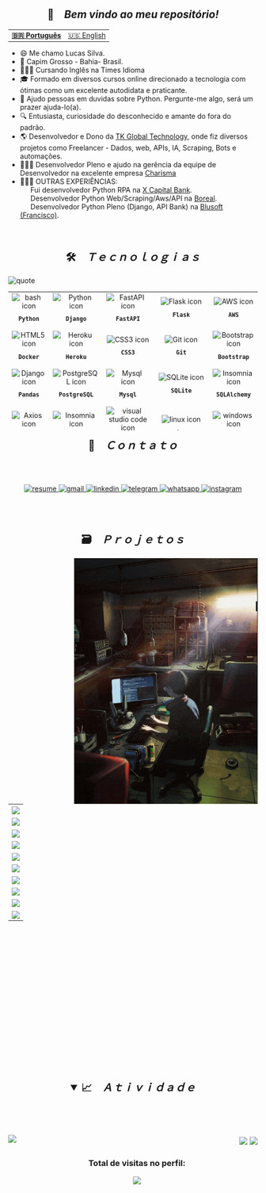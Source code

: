 
<h2 align="center">📇 &ensp; <i>Bem vindo ao meu repositório!</i></h2>
<!-- <img align="right" src="./analysis.gif" width="370px" alt="anime chilling"> -->
<table align="center">
  <tr>
    <td>
      <b>
        <a href="README.md">🇧🇷 Português</a>
      </b>
    </td>
    <td>
      <a href="readme-en.md">🇺🇸 English</a>
    </td>
  </tr>
</table>

<ul align="left">
    <li>😄 Me chamo Lucas Silva.</li>
    <li>📌 Capim Grosso - Bahia- Brasil.</li>
    <li>👨🏽‍🎓 Cursando Inglês na Times Idioma</li>
    <li>🎓 Formado em diversos cursos online direcionado a tecnologia com ótimas como um excelente autodidata e praticante.</li>
    <li>💬 Ajudo pessoas em duvidas sobre Python. Pergunte-me algo, será um prazer ajuda-lo(a).</li>
    <li>🔍 Entusiasta, curiosidade do desconhecido e amante do fora do padrão.</li>
    <li>🌎 Desenvolvedor e Dono da <a href="https://www.linkedin.com/company/tk-global-technology/" target="_blank">TK Global Technology</a>, onde fiz diversos projetos como Freelancer - Dados, web, APIs, IA, Scraping, Bots e automações.</li>
   <li>👨🏽‍🏫 Desenvolvedor Pleno e ajudo na gerência da equipe de Desenvolvedor na excelente empresa <a href="https://www.linkedin.com/company/charisma-business-intelligence/mycompany" target="_blank">Charisma</a> </li>
    <li>👨🏽‍💻 OUTRAS EXPERIÊNCIAS: <br>
      &ensp;&ensp;&ensp;Fui desenvolvedor Python RPA na <a href="https://xcapitalbank.com.br/" target="_blank">X Capital Bank</a>.<br> 
      &ensp;&ensp;&ensp;Desenvolvedor Python Web/Scraping/Aws/API na <a href="https://www.linkedin.com/company/boreal-web30/" target="_blank">Boreal</a>.<br>
      &ensp;&ensp;&ensp;Desenvolvedor Python Pleno (Django, API Bank) na <a href="https://www.linkedin.com/in/fandrefh/" target="_blank">Blusoft (Francisco)</a>.
  </li>
</ul>
<br>

<h2 align="center">🛠️ &ensp; <i>Ｔｅｃｎｏｌｏｇｉａｓ</i></h2>
<img align="left" width="280px" alt="quote" src="https://quotes-github-readme.vercel.app/api?type=vertical&theme=tokyonight"/>
<table align="right" height="280px">
  <tr>
    <td align="center">
      <img src="https://skillicons.dev/icons?i=python" width="65px" alt="bash icon"/><br>
      <sub>
        <b>
          <pre>Python</pre>
        </b>
      </sub>
    </td>
    <td align="center">
      <img src="https://skillicons.dev/icons?i=django" width="65px" alt="Python icon"/><br>
      <sub>
        <b>
          <pre>Django</pre>
        </b>
      </sub>
    </td>
     <td align="center">
      <img src="https://skillicons.dev/icons?i=fastapi" width="60px" alt="FastAPI icon"/><br>
      <sub>
        <b>
          <pre>FastAPI</pre>
        </b>
      </sub>
    </td>
    <td align="center">
      <img src="https://skillicons.dev/icons?i=flask" width="65px" alt="Flask icon"/><br>
      <sub>
        <b>
          <pre>Flask</pre>
        </b>
      </sub>
    </td>
    <td align="center">
      <img src="https://skillicons.dev/icons?i=aws" width="65px" alt="AWS icon"/><br>
      <sub>
        <b>
          <pre>AWS</pre>
        </b>
      </sub>
    </td>
  </tr>
  <tr>
     <td align="center">
      <img src="https://skillicons.dev/icons?i=docker" width="65px" alt="HTML5 icon"/><br>
      <sub>
        <b>
          <pre>Docker</pre>
        </b>
      </sub>
    </td>
    <td align="center">
      <img src="https://skillicons.dev/icons?i=heroku" width="65px" alt="Heroku icon"/><br>
      <sub>
        <b>
          <pre>Heroku</pre>
        </b>
      </sub>
    </td>
    <td align="center">
      <img src="https://skillicons.dev/icons?i=css" width="65px" alt="CSS3 icon"/><br>
      <sub>
        <b>
          <pre>&ensp;CSS3&ensp;</pre>
        </b>
      </sub>
    </td>
    <td align="center" width="100px;">
      <img src="https://skillicons.dev/icons?i=git" width="65px" alt="Git icon"/><br>
      <sub>
        <b>
          <pre>&emsp;Git&emsp;</pre>
        </b>
      </sub>
    </td>
    <td align="center">
      <img src="https://skillicons.dev/icons?i=bootstrap" width="65px" alt="Bootstrap icon"/><br>
      <sub>
        <b>
          <pre>Bootstrap</pre>
        </b>
      </sub>
    </td>
  </tr>
  <tr>
  <td align="center">
      <img src="https://cdn.jsdelivr.net/gh/devicons/devicon/icons/pandas/pandas-original.svg" width="65px" alt="Django icon"/><br>
      <sub>
        <b>
          <pre>Pandas</pre>
        </b>
      </sub>
    </td>
    <td align="center">
      <img src="https://skillicons.dev/icons?i=postgresql" width="65px" alt="PostgreSQL icon"/><br>
      <sub>
        <b>
          <pre>PostgreSQL</pre>
        </b>
      </sub>
    </td>
    <td align="center">
      <img src="https://skillicons.dev/icons?i=mysql" width="65px" alt="Mysql icon"/><br>
      <sub>
        <b>
          <pre>Mysql</pre>
        </b>
      </sub>
    </td>
    <td align="center">
      <img src="https://skillicons.dev/icons?i=sqlite" width="65px" alt="SQLite icon"/><br>
      <sub>
        <b>
          <pre>SQLite</pre>
        </b>
      </sub>
    </td>
    <td align="center">
      <img src="https://cdn.jsdelivr.net/gh/devicons/devicon/icons/sqlalchemy/sqlalchemy-original.svg" width="65px" alt="Insomnia icon"/><br>
      <sub>
        <b>
          <pre>SQLAlchemy</pre>
        </b>
      </sub>
    </td>
  </tr>
  <tr>
      <td align="center">
      <img src="https://cdn.jsdelivr.net/gh/devicons/devicon/icons/opencv/opencv-original.svg" width="65px" alt="Axios icon"/><br>
      <sub>
        <b>
          <pre>&ensp;OpenCV&ensp;</pre>
        </b>
      </sub>
    </td>
    <td align="center">
      <img src="https://user-images.githubusercontent.com/86276393/177148580-f21f8f32-113c-499c-8c4d-f03412137f82.svg" width="65px" alt="Insomnia icon"/><br>
      <sub>
        <b>
          <pre>Insomnia</pre>
        </b>
      </sub>
    </td>
    <td align="center">
      <img src="https://skillicons.dev/icons?i=vscode" width="65px" alt="visual studio code icon"/><br>
      <sub>
        <b>
          <pre>VSCode</pre>
        </b>
      </sub>
    </td>
    <td align="center">
      <img src="https://skillicons.dev/icons?i=linux" width="65px" alt="linux icon"/><br>
      <sub>
        <b>
          <pre>Linux</pre>
        </b>
      </sub>
    </td>
    <td align="center">
      <img src="https://user-images.githubusercontent.com/86276393/195136732-47fe1df9-2591-445a-bfac-fe540315f2a5.svg" width="65px" alt="windows icon"/><br>
      <sub>
        <b>
          <pre>Windows</pre>
        </b>
      </sub>
    </td>
  </tr>
</table>
<br><br><br><br><br><br><br><br><br><br><br><br><br><br>

<h2 align="center">📩 &ensp; <i>Ｃｏｎｔａｔｏ</i></h2>
<br><br>
<p align="center">
  <a href="https://docs.google.com/document/d/1mfNh_8FhfjjVntkqbCNTAlOUmq5YeiIX/edit?usp=sharing&ouid=101904598122336045067&rtpof=true&sd=true">
    <img src="https://img.shields.io/badge/Currículo-4285F4?style=for-the-badge&amp;logo=read-the-docs&amp;logoColor=white" alt="resume">
  </a>
  <a href="mailto:tekertudo@gmail.com" alt="Gmail" target="_blank">
    <img src="https://img.shields.io/badge/Gmail-D14836?style=for-the-badge&logo=gmail&logoColor=white" alt="gmail">
  </a>
  <a href="https://www.linkedin.com/in/lucastk/" alt="Linkedin" target="_blank">
    <img src="https://img.shields.io/badge/LinkedIn-0077B5?style=for-the-badge&logo=linkedin&logoColor=white" alt="linkedin">
  </a>
  <a href="https://t.me/tkmilionario" alt="Telegram" target="_blank">
    <img src="https://img.shields.io/badge/Telegram-2CA5E0?style=for-the-badge&logo=telegram&logoColor=white" alt="telegram">
  </a>
  <a href="https://wa.me/5574981199190?text=Yo,%20sinta-se%20livre%20para%20entrar%20em%20contato%20comigo." alt="WhatsApp" target="_blank">
    <img src="https://img.shields.io/badge/WhatsApp-25D366?style=for-the-badge&logo=whatsapp&logoColor=white" alt="whatsapp">
  </a>
  <a href="https://www.instagram.com/lucas_mnc/" alt="Instagram" target="_blank">
    <img src="https://img.shields.io/badge/Instagram-E4405F?style=for-the-badge&logo=instagram&logoColor=white" alt="instagram">
  </a>

<br><br>

<h2 align="center">🗃️ &ensp; <i>Ｐｒｏｊｅｔｏｓ</i></h2>
<img align="right" src="./projects-wallpaper.gif" height="496px" alt="projects image">
<table height="495px">
  <tr>
    <td>
    <a href="https://github.com/By-Lucas/RPA-desbloquear-reCaptcha" target="_blank">
      <img align="center" src="https://github-readme-stats.vercel.app/api/pin/?username=By-Lucas&repo=RPA-desbloquear-reCaptcha&theme=tokyonight&hide_border=true">
    </a>
    </td>
  </tr>
    <tr>
    <td>
    <a href="https://github.com/By-Lucas/user-register-API" target="_blank">
      <img align="center" src="https://github-readme-stats.vercel.app/api/pin/?username=By-Lucas&repo=FastApi-seguranca-JWT&theme=tokyonight&hide_border=true">
    </a>
    </td>
  </tr>
  <tr>
    <td>
    <a href="https://github.com/By-Lucas/FastAPI-e-PostgreSQL" target="_blank">
      <img align="center" src="https://github-readme-stats.vercel.app/api/pin/?username=By-Lucas&repo=FastAPI-e-PostgreSQL&theme=tokyonight&hide_border=true">
  </a>
    </td>
  </tr>
  <tr>
    <td>
     <a href="https://github.com/By-Lucas/Inteligencia-artificial-Vaga-de-estacionamento" target="_blank">
      <img align="center" src="https://github-readme-stats.vercel.app/api/pin/?username=By-Lucas&repo=Inteligencia-artificial-Vaga-de-estacionamento&theme=tokyonight&hide_border=true">
    </a>
    </td>
  </tr>
  <tr>
    <td>
    <a href="https://github.com/By-Lucas/LucroRural-Development-Seletivo" target="_blank">
      <img align="center" src="https://github-readme-stats.vercel.app/api/pin/?username=By-Lucas&repo=LucroRural-Development-Seletivo&theme=tokyonight&hide_border=true">
    </a>
    </td>
  </tr>
  <tr>
    <td>
    <a href="https://github.com/By-Lucas/AI-face-recognition-challenge" target="_blank">
      <img align="center" src="https://github-readme-stats.vercel.app/api/pin/?username=By-Lucas&repo=AI-face-recognition-challenge&theme=tokyonight&hide_border=true">
    </a>
    </td>
  </tr>
  <tr>
    <td>
    <a href="https://github.com/By-Lucas/React_and_Django" target="_blank">
      <img align="center" src="https://github-readme-stats.vercel.app/api/pin/?username=By-Lucas&repo=React_and_Django&theme=tokyonight&hide_border=true">
    </a>
    </td>
  </tr>
  <tr>
    <td>
    <a href="https://github.com/By-Lucas/LucroRural-Development" target="_blank">
      <img align="center" src="https://github-readme-stats.vercel.app/api/pin/?username=By-Lucas&repo=LucroRural-Development&theme=tokyonight&hide_border=true">
    </a>
    </td>
  </tr>
  <tr>
    <td>
    <a href="https://github.com/By-Lucas/Linke-Job" target="_blank">
      <img align="center" src="https://github-readme-stats.vercel.app/api/pin/?username=By-Lucas&repo=Linke-Job&theme=tokyonight&hide_border=true">
    </a>
    </td>
  </tr>
  <tr>
    <td>
    <a href="https://github.com/By-Lucas/Consume-api-Genius-with-Flask" target="_blank">
      <img align="center" src="https://github-readme-stats.vercel.app/api/pin/?username=By-Lucas&repo=Consume-api-Genius-with-Flask&theme=tokyonight&hide_border=true">
    </a>
    </td>
  </tr>
</table>
<br>

<h2 align="center">
<details open>
<summary>📈 &ensp; <i>Ａｔｉｖｉｄａｄｅ</i></summary>
<br>
<br><br>
<img align="left" height="415px" src="https://github-readme-stats.vercel.app/api/top-langs/?username=By-Lucas&langs_count=8&theme=tokyonight&hide_border=true">
<div align="right">
<img height="203px" src="https://github-readme-stats.vercel.app/api?username=By-Lucas&show_icons=true&custom_title=By-Lucas's%20Github%20Stats&theme=tokyonight&hide_border=true">
<img height="203px" src="https://github-readme-streak-stats.herokuapp.com/?user=By-Lucas&theme=tokyonight&hide_border=true">
</div>
</details>

<h3><p align="center">Total de visitas no perfil:</p>
<p align="center">
    <img alingn="center" src="https://profile-counter.glitch.me/By-lucas/count.svg"/>
</p>

<!--
- 🔭 I’m currently working on ...
- 🌱 I’m currently learning ...
- 👯 I’m looking to collaborate on ...
- 🤔 I’m looking for help with ...
- 💬 Ask me about ...
- 📫 How to reach me: ...
- 😄 Pronouns: ...
- ⚡ Fun fact: ...

<a href="#">
    <img src="https://img.shields.io/badge/Portfolio-323330?style=for-the-badge&amp;logo=Google-chrome&amp;logoColor=F7DF1E" alt="portfolio">
</a>

https://www.fancytextconverter.com/

- use SVGs in a next big update.

-->
